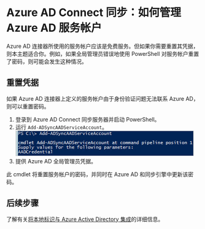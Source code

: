 <properties
	pageTitle="Azure AD Connect 同步：如何管理 Azure AD 服务帐户 | Azure"
	description="本主题介绍如何还原 Azure AD 服务帐户。"
	services="active-directory"
    keywords="如何重置 Azure AD Connect 同步连接器服务帐户的密码"
	documentationCenter=""
	authors="andkjell"
	manager="stevenpo"
	editor=""/>

<tags
	ms.service="active-directory"
	ms.date="06/10/2016"
	wacn.date="07/12/2016"/>

# Azure AD Connect 同步：如何管理 Azure AD 服务帐户

Azure AD 连接器所使用的服务帐户应该是免费服务。但如果你需要重置其凭据，则本主题适合你。例如，如果全局管理员错误地使用 PowerShell 对服务帐户重置了密码，则可能会发生这种情况。

## 重置凭据

如果 Azure AD 连接器上定义的服务帐户由于身份验证问题无法联系 Azure AD，则可以重置密码。

1. 登录到 Azure AD Connect 同步服务器并启动 PowerShell。
2. 运行 `Add-ADSyncAADServiceAccount`。  
![PowerShell cmdlet addadsyncaadserviceaccount](./media/active-directory-aadconnectsync-howto-azureadaccount/addadsyncaadserviceaccount.png)
3. 提供 Azure AD 全局管理员凭据。

此 cmdlet 将重置服务帐户的密码，并同时在 Azure AD 和同步引擎中更新该密码。

## 后续步骤

了解有关[将本地标识与 Azure Active Directory 集成](/documentation/articles/active-directory-aadconnect)的详细信息。

<!---HONumber=Mooncake_0704_2016-->